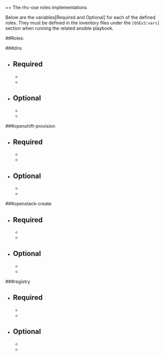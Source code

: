 == The rhc-ose roles implementations

Below are the variables[Required and Optional] for each of the defined roles. They must  be defined in the inventory files under the `[OSEv3:vars]` section when running the related ansible playbook.

##Roles:

###dns

  - Required
    -
    -
    -
  - Optional
    -
    -
    -


###openshift-provision

  - Required
    -
    -
    -
  - Optional
    -
    -
    -

###openstack-create

  - Required
    -
    -
    -
  - Optional
    -
    -
    -

###registry

  - Required
    -
    -
    -
  - Optional
    -
    -
    -
